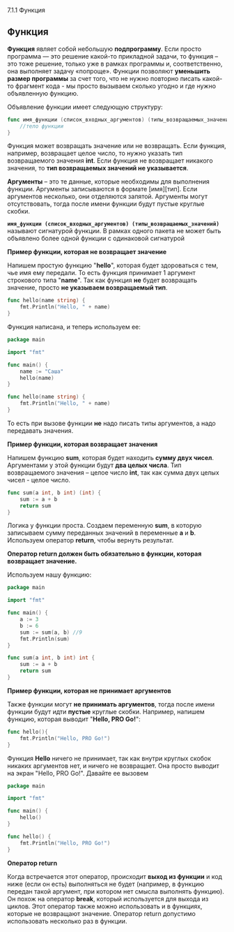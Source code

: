 7.1.1 Функция

## **Функция**

**Функция** являет собой небольшую **подпрограмму**. Если просто программа — это решение какой-то прикладной задачи, то функция – это тоже решение, только уже в рамках программы и, соответственно, она выполняет задачу «попроще». Функции позволяют **уменьшить размер программы** за счет того, что не нужно повторно писать какой-то фрагмент кода - мы просто вызываем сколько угодно и где нужно объявленную функцию.

Объявление функции имеет следующую структуру:

```go
func имя_функции (список_входных_аргументов) (типы_возвращаемых_значений) {
    //тело функции
}
```

Функция может возвращать значение или не возвращать. Если функция, например, возвращает целое число, то нужно указать тип возвращаемого значения **int**. Если функция не возвращает никакого значения, то **тип возвращаемых значений не указывается**.

**Аргументы** – это те данные, которые необходимы для выполнения функции. Аргументы записываются в формате [имя][тип]. Если аргументов несколько, они отделяются запятой. Аргументы могут отсутствовать, тогда после имени функции будут пустые круглые скобки.

**`имя_функции (список_входных_аргументов) (типы_возвращаемых_значений)`** называют сигнатурой функции. В рамках одного пакета не может быть объявлено более одной функции с одинаковой сигнатурой

 

**Пример функции, которая не возвращает значение**

Напишем простую функцию "**hello**", которая будет здороваться с тем, чье имя ему передали. То есть функция принимает 1 аргумент строкового типа "**name**". Так как функция **не** будет возвращать значение, просто **не указываем возвращаемый тип**.

```go
func hello(name string) {
    fmt.Println("Hello, " + name)
}
```

Функция написана, и теперь используем ее:

```go
package main

import "fmt"

func main() {
    name := "Саша"
    hello(name)
}

func hello(name string) {
    fmt.Println("Hello, " + name)
}
```


То есть при вызове функции **не** надо писать типы аргументов, а надо передавать значения.

 

**Пример функции, которая возвращает значения**

Напишем функцию **sum**, которая будет находить **сумму двух чисел**. Аргументами у этой функции будут **два целых числа**. Тип возвращаемого значения – целое число **int**, так как сумма двух целых чисел - целое число.

```go
func sum(a int, b int) (int) {
    sum := a + b
    return sum
}
```


Логика у функции проста. Создаем переменную **sum**, в которую записываем сумму переданных значений в переменные **a** и **b**. Используем оператор **return**, чтобы вернуть результат.

**Оператор return должен быть обязательно в функции, которая возвращает значение.**

Используем нашу функцию:

```go
package main

import "fmt"

func main() {
    a := 3
    b := 6
    sum := sum(a, b) //9
    fmt.Println(sum)
}

func sum(a int, b int) int {
    sum := a + b
    return sum
}
```

 

**Пример функции, которая не принимает аргументов**

Также функции могут **не принимать аргументов**, тогда после имени функции будут идти **пустые** круглые скобки. Например, напишем функцию, которая выводит "**Hello, PRO Go!**":

```go
func hello(){
    fmt.Println("Hello, PRO Go!")
}
```


Функция **Hello** ничего не принимает, так как внутри круглых скобок никаких аргументов нет, и ничего не возвращает. Она просто выводит на экран "Hello, PRO Go!". Давайте ее вызовем

```go
package main

import "fmt"

func main() {
    hello()
}

func hello() {
    fmt.Println("Hello, PRO Go!")
}
```

**Оператор return**

Когда встречается этот оператор, происходит **выход из функции** и код ниже (если он есть) выполняться не будет (например, в функцию передан такой аргумент, при котором нет смысла выполнять функцию). Он похож на оператор **break**, который используется для выхода из циклов. Этот оператор также можно использовать и в функциях, которые не возвращают значение. Оператор return допустимо использовать несколько раз в функции.